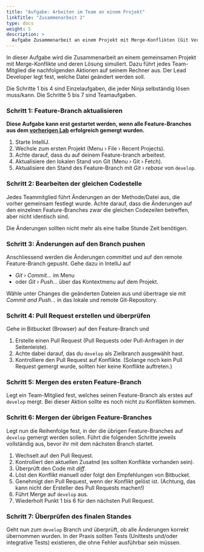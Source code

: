 ```yaml
---
title: "Aufgabe: Arbeiten im Team an einem Projekt"
linkTitle: "Zusammenarbeit 2"
type: docs
weight: 5
description: >
  Aufgabe Zusammenarbeit an einem Projekt mit Merge-Konflikten [Git Vertiefung](../../../../docs/04_git/02_vertiefung/02_zusammenarbeit)
---
```


In dieser Aufgabe wird die Zusammenarbeit an einem gemeinsamen Projekt mit Merge-Konflikte und deren
Lösung simuliert. Dazu führt jedes Team-Mitglied die nachfolgenden Aktionen auf seinem Rechner aus.
Der Lead Developer legt fest, welche Datei geändert werden soll.

Die Schritte 1 bis 4 sind Einzelaufgaben, die jeder Ninja selbständig lösen muss/kann. Die Schritte
5 bis 7 sind Teamaufgaben.

### Schritt 1: Feature-Branch aktualisieren

**Diese Aufgabe kann erst gestartet werden, wenn alle Feature-Branches aus dem [vorherigen Lab](../03_collaboration)
erfolgreich gemergt wurden.**

1. Starte IntelliJ.
2. Wechsle zum ersten Projekt (Menu › File › Recent Projects).
3. Achte darauf, dass du auf deinem Feature-branch arbeitest.
4. Aktualisiere den lokalen Stand von Git (Menu › Git › Fetch).
5. Aktualisiere den Stand des Feature-Branch mit _Git › rebase_ von `develop`.

### Schritt 2: Bearbeiten der gleichen Codestelle

Jedes Teammitglied führt Änderungen an der Methode/Datei aus, die vorher gemeinsam festlegt wurde.
Achte darauf, dass die Änderungen auf den einzelnen Feature-Branches zwar die gleichen Codezeilen
betreffen, aber nicht identisch sind.

Die Änderungen sollten nicht mehr als eine halbe Stunde Zeit benötigen.

### Schritt 3: Änderungen auf den Branch pushen

Anschliessend werden die Änderungen committet und auf den remote Feature-Branch gepusht.
Gehe dazu in IntelliJ auf

- _Git › Commit..._ im Menu
- oder _Git › Push..._ über das Kontextmenu auf dem Projekt.

Wähle unter Changes die geänderten Dateien aus und übertrage sie mit _Commit and Push..._ in das
lokale und remote Git-Repository.

### Schritt 4: Pull Request erstellen und überprüfen

Gehe in Bitbucket (Browser) auf den Feature-Branch und

1. Erstelle einen Pull Request (Pull Requests oder Pull-Anfragen in der Seitenleiste).
2. Achte dabei darauf, das du `develop` als Zielbranch ausgewählt hast.
3. Kontrolliere den Pull Request auf Konflikte.
   (Solange noch kein Pull Request gemergt wurde, sollten hier keine Konflikte auftreten.)

### Schritt 5: Mergen des ersten Feature-Branch

Legt ein Team-Mitglied fest, welches seinen Feature-Branch als erstes auf `develop` mergt. Bei dieser
Aktion sollte es noch nicht zu Konflikten kommen.

### Schritt 6: Mergen der übrigen Feature-Branches

Legt nun die Reihenfolge fest, in der die übrigen Feature-Branches auf `develop` gemergt werden sollen.
Führt die folgenden Schritte jeweils vollständig aus, bevor ihr mit dem nächsten Branch startet.

1. Wechselt auf den Pull Request.
2. Kontrolliert den aktuellen Zusatnd (es sollten Konflikte vorhanden sein).
3. Überprüft den Code mit _diff_.
4. Löst den Konflikt manuell oder folgt den Empfehlungen von Bitbucket.
5. Genehmigt den Pull Request, wenn der Konflikt gelöst ist. (Achtung, das kann nicht der Ersteller des Pull Requests machen!)
6. Führt Merge auf `develop` aus.
7. Wiederholt Punkt 1 bis 6 für den nächsten Pull Request.

### Schritt 7: Überprüfen des finalen Standes

Geht nun zum `develop` Branch und überprüft, ob alle Änderungen korrekt übernommen wurden. In der Praxis
sollten Tests (Unittests und/oder integrative Tests) existieren, die ohne Fehler ausführbar sein müssen.
